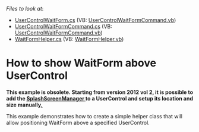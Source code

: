 <!-- default file list -->
*Files to look at*:

* [UserControlWaitForm.cs](./CS/WaitFormExample/WaitForm/UserControlWaitForm.cs) (VB: [UserControlWaitFormCommand.vb](./VB/WaitFormExample/WaitForm/UserControlWaitFormCommand.vb))
* [UserControlWaitFormCommand.cs](./CS/WaitFormExample/WaitForm/UserControlWaitFormCommand.cs) (VB: [UserControlWaitFormCommand.vb](./VB/WaitFormExample/WaitForm/UserControlWaitFormCommand.vb))
* [WaitFormHelper.cs](./CS/WaitFormExample/WaitForm/WaitFormHelper.cs) (VB: [WaitFormHelper.vb](./VB/WaitFormExample/WaitForm/WaitFormHelper.vb))
<!-- default file list end -->
# How to show WaitForm above UserControl


<p><strong>This example is obsolete. </strong><strong>Starting from version 2012 vol 2, it is poss</strong><strong>ible to add the </strong><a href="http://documentation.devexpress.com/#WindowsForms/clsDevExpressXtraSplashScreenSplashScreenManagertopic"><strong><u>SplashScreenManager</u></strong></a><strong><u> </u></strong><strong>to a User</strong><strong>Control and </strong><strong>setup its location and size manually</strong><strong><u>.</u></strong></p><p>This example demonstrates how to create a simple helper class that will allow positioning WaitForm above a specified UserControl.<br />
</p>

<br/>


